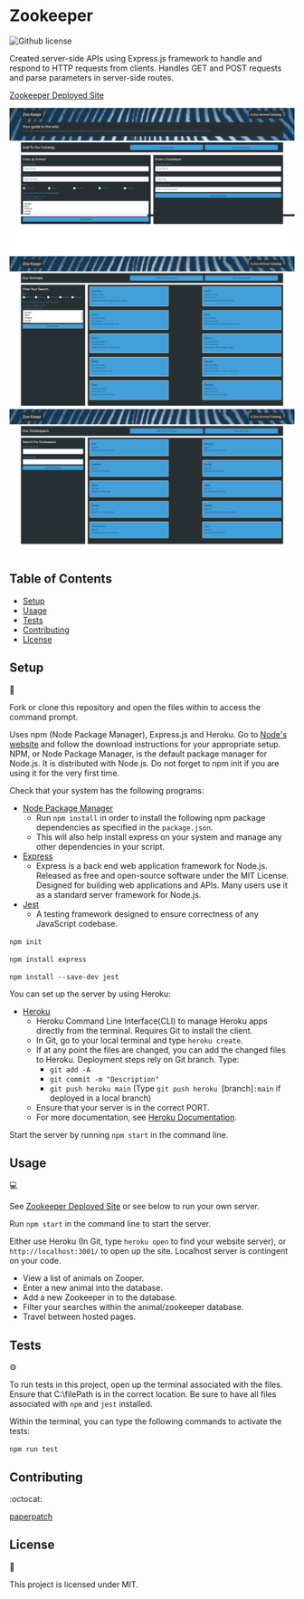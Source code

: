 # Zookeeper
![Github license](http://img.shields.io/badge/license-MIT-blue.svg)

Created server-side APIs using Express.js framework to handle and respond to HTTP requests from clients. Handles GET and POST requests and parse parameters in server-side routes.

[Zookeeper Deployed Site](https://fathomless-waters-02393.herokuapp.com/)

![!screenshot-index](./public/assets/images/screenshot-index.png)
![!screenshot-animals](./public/assets/images/screenshot-animals.png)
![!screenshot-zookeepers](./public/assets/images/screenshot-zookeepers.png)

## Table of Contents

* [Setup](#setup)
* [Usage](#usage)
* [Tests](#tests)
* [Contributing](#contributing)
* [License](#license)

## Setup
:floppy_disk:

Fork or clone this repository and open the files within to access the command prompt.

Uses npm (Node Package Manager), Express.js and Heroku. Go to [Node's website](https://nodejs.org/en/) and follow the download instructions for your appropriate setup. NPM, or Node Package Manager, is the default package manager for Node.js. It is distributed with Node.js. Do not forget to npm init if you are using it for the very first time.

Check that your system has the following programs:
- [Node Package Manager](https://nodejs.org/en/)
  - Run `npm install` in order to install the following npm package dependencies as specified in the `package.json`.
  - This will also help install express on your system and manage any other dependencies in your script.
- [Express](https://www.npmjs.com/package/express)
  - Express is a back end web application framework for Node.js. Released as free and open-source software under the MIT License. Designed for building web applications and APIs. Many users use it as a standard server framework for Node.js.
- [Jest](https://www.npmjs.com/package/jest)
  - A testing framework designed to ensure correctness of any JavaScript codebase.

`npm init`

`npm install express`

`npm install --save-dev jest`

You can set up the server by using Heroku:
- [Heroku](https://devcenter.heroku.com/articles/heroku-cli)
  - Heroku Command Line Interface(CLI) to manage Heroku apps directly from the terminal. Requires Git to install the client.
  - In Git, go to your local terminal and type `heroku create`.
  - If at any point the files are changed, you can add the changed files to Heroku. Deployment steps rely on Git branch. Type:
    - `git add -A`
    - `git commit -m "Description"`
    - `git push heroku main` (Type `git push heroku `[branch]`:main` if deployed in a local branch)
  - Ensure that your server is in the correct PORT.
  - For more documentation, see [Heroku Documentation](https://devcenter.heroku.com/categories/reference).

Start the server by running `npm start` in the command line.

## Usage

:computer:

See [Zookeeper Deployed Site](https://fathomless-waters-02393.herokuapp.com/) or see below to run your own server.

Run `npm start` in the command line to start the server.

Either use Heroku (In Git, type `heroku open` to find your website server), or `http://localhost:3001/` to open up the site. Localhost server is contingent on your code.

- View a list of animals on Zooper.
- Enter a new animal into the database.
- Add a new Zookeeper in to the database.
- Filter your searches within the animal/zookeeper database.
- Travel between hosted pages.

## Tests

:gear:

To run tests in this project, open up the terminal associated with the files. Ensure that C:\filePath is in the correct location. Be sure to have all files associated with `npm` and `jest` installed.

Within the terminal, you can type the following commands to activate the tests:

`npm run test`

## Contributing

:octocat:

[paperpatch](https://github.com/paperpatch)

## License

:receipt:

This project is licensed under MIT.
